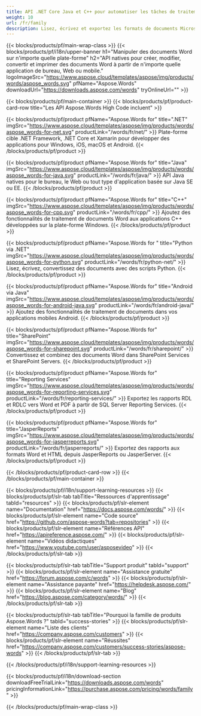 ```yaml
---
title: API .NET Core Java et C++ pour automatiser les tâches de traitement de texte 
weight: 10
url: /fr/family
description: Lisez, écrivez et exportez les formats de documents Microsoft Word à partir de .NET Java C++ Android et SharePoint à l'aide de la bibliothèque appropriée. Exporter des fichiers dans SSRS et JasperReports
---
```


{{< blocks/products/pf/main-wrap-class >}}
{{< blocks/products/pf/i18n/upper-banner h1="Manipuler des documents Word sur n'importe quelle plate-forme" h2="API natives pour créer, modifier, convertir et imprimer des documents Word à partir de n'importe quelle application de bureau, Web ou mobile." logoImageSrc="https://www.aspose.cloud/templates/aspose/img/products/words/aspose_words.svg" pfName="Aspose.Words" downloadUrl="https://downloads.aspose.com/words" tryOnlineUrl="" >}}

{{< blocks/products/pf/main-container >}}
{{< blocks/products/pf/product-card-row title="Les API Aspose.Words High Code incluent" >}}

{{< blocks/products/pf/product pfName="Aspose.Words for" title=".NET" imgSrc="https://www.aspose.cloud/templates/aspose/img/products/words/aspose_words-for-net.svg" productLink="/words/fr/net/" >}}
Plate-forme cible .NET Framework, .NET Core et Xamarin pour développer des applications pour Windows, iOS, macOS et Android.
{{< /blocks/products/pf/product >}}

{{< blocks/products/pf/product pfName="Aspose.Words for" title="Java" imgSrc="https://www.aspose.cloud/templates/aspose/img/products/words/aspose_words-for-java.svg" productLink="/words/fr/java/" >}}
API Java natives pour le bureau, le Web ou tout type d'application basée sur Java SE ou EE.
{{< /blocks/products/pf/product >}}

{{< blocks/products/pf/product pfName="Aspose.Words for" title="C++" imgSrc="https://www.aspose.cloud/templates/aspose/img/products/words/aspose_words-for-cpp.svg" productLink="/words/fr/cpp/" >}}
Ajoutez des fonctionnalités de traitement de documents Word aux applications C++ développées sur la plate-forme Windows.
{{< /blocks/products/pf/product >}}

{{< blocks/products/pf/product pfName="Aspose.Words for " title="Python via .NET" imgSrc="https://www.aspose.cloud/templates/aspose/img/products/words/aspose_words-for-python.svg" productLink="/words/fr/python-net/" >}}
Lisez, écrivez, convertissez des documents avec des scripts Python.
{{< /blocks/products/pf/product >}}


{{< blocks/products/pf/product pfName="Aspose.Words for" title="Android via Java" imgSrc="https://www.aspose.cloud/templates/aspose/img/products/words/aspose_words-for-android-java.svg" productLink="/words/fr/android-java/" >}}
Ajoutez des fonctionnalités de traitement de documents dans vos applications mobiles Android.
{{< /blocks/products/pf/product >}}

{{< blocks/products/pf/product pfName="Aspose.Words for" title="SharePoint" imgSrc="https://www.aspose.cloud/templates/aspose/img/products/words/aspose_words-for-sharepoint.svg" productLink="/words/fr/sharepoint/" >}}
Convertissez et combinez des documents Word dans SharePoint Services et SharePoint Servers.
{{< /blocks/products/pf/product >}}

{{< blocks/products/pf/product pfName="Aspose.Words for" title="Reporting Services" imgSrc="https://www.aspose.cloud/templates/aspose/img/products/words/aspose_words-for-reporting-services.svg" productLink="/words/fr/reporting-services/" >}}
Exportez les rapports RDL et RDLC vers Word et PDF à partir de SQL Server Reporting Services.
{{< /blocks/products/pf/product >}}

{{< blocks/products/pf/product pfName="Aspose.Words for" title="JasperReports" imgSrc="https://www.aspose.cloud/templates/aspose/img/products/words/aspose_words-for-jasperreports.svg" productLink="/words/fr/jasperreports/" >}}
Exportez des rapports aux formats Word et HTML depuis JasperReports ou JasperServer.
{{< /blocks/products/pf/product >}}

{{< /blocks/products/pf/product-card-row >}}
{{< /blocks/products/pf/main-container >}}

{{< blocks/products/pf/i18n/support-learning-resources >}}
{{< blocks/products/pf/slr-tab tabTitle="Ressources d'apprentissage" tabId="resources" >}}
{{< blocks/products/pf/slr-element name="Documentation" href="https://docs.aspose.com/words/" >}}
{{< blocks/products/pf/slr-element name="Code source" href="https://github.com/aspose-words?tab=repositories" >}}
{{< blocks/products/pf/slr-element name="Références API" href="https://apireference.aspose.com/" >}}
{{< blocks/products/pf/slr-element name="Vidéos didactiques" href="https://www.youtube.com/user/asposevideo" >}}
{{< /blocks/products/pf/slr-tab >}}

{{< blocks/products/pf/slr-tab tabTitle="Support produit" tabId="support" >}}
{{< blocks/products/pf/slr-element name="Assistance gratuite" href="https://forum.aspose.com/c/words" >}}
{{< blocks/products/pf/slr-element name="Assistance payante" href="https://helpdesk.aspose.com/" >}}
{{< blocks/products/pf/slr-element name="Blog" href="https://blog.aspose.com/category/words/" >}}
{{< /blocks/products/pf/slr-tab >}}

{{< blocks/products/pf/slr-tab tabTitle="Pourquoi la famille de produits Aspose.Words ?" tabId="success-stories" >}}
{{< blocks/products/pf/slr-element name="Liste des clients" href="https://company.aspose.com/customers" >}}
{{< blocks/products/pf/slr-element name="Réussites" href="https://company.aspose.com/customers/success-stories/aspose-words" >}}
{{< /blocks/products/pf/slr-tab >}}

{{< /blocks/products/pf/i18n/support-learning-resources >}}

{{< blocks/products/pf/i18n/download-section downloadFreeTrialLink="https://downloads.aspose.com/words" pricingInformationLink="https://purchase.aspose.com/pricing/words/family" >}}

{{< /blocks/products/pf/main-wrap-class >}}